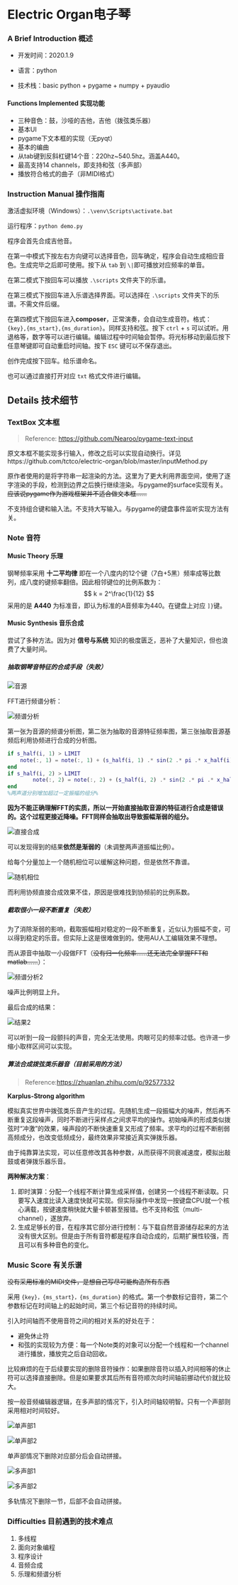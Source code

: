 # Electric Organ电子琴

### A Brief Introduction 概述

- 开发时间：2020.1.9

- 语言：python

- 技术栈：basic python + pygame + numpy + pyaudio

#### Functions Implemented 实现功能

- 三种音色：鼓，沙哑的吉他，吉他（拨弦类乐器）
- 基本UI
- pygame下文本框的实现（无pyqt）
- 基本的编曲
- 从tab键到反斜杠键14个音：220hz~540.5hz。涵盖A440。
- 最高支持14 channels，即支持和弦（多声部）
- 播放符合格式的曲子（非MIDI格式）

### Instruction Manual 操作指南

激活虚拟环境（Windows）：`.\venv\Scripts\activate.bat`

运行程序：`python demo.py`

程序会首先合成吉他音。

在第一中模式下按左右方向键可以选择音色，回车确定，程序会自动生成相应音色。生成完毕之后即可使用。按下从 `tab` 到 `\|`即可播放对应频率的单音。

在第二模式下按回车可以播放 `.\scripts` 文件夹下的乐谱。

在第三模式下按回车进入乐谱选择界面。可以选择在 `.\scripts` 文件夹下的乐谱。不需文件后缀。

在第四模式下按回车进入**composer**，正常演奏，会自动生成音符。格式： `{key},{ms_start},{ms_duration}`。同样支持和弦。按下 `ctrl` + `s` 可以试听。用退格等，数字等可以进行编辑。编辑过程中时间轴会暂停。将光标移动到最后按下任意琴键即可自动重启时间轴。按下 `ESC` 键可以不保存退出。

创作完成按下回车。给乐谱命名。

也可以通过直接打开对应 `txt` 格式文件进行编辑。



## Details 技术细节

### TextBox 文本框

> Reference: https://github.com/Nearoo/pygame-text-input

原文本框不能实现多行输入，修改之后可以实现自动换行。详见https://github.com/tctco/electric-organ/blob/master/inputMethod.py

原作者使用的是将字符串一起渲染的方法。这里为了更大利用界面空间，使用了逐字渲染的手段，检测到边界之后换行继续渲染。与pygame的surface实现有关。~~应该说pygame作为游戏框架并不适合做文本框……~~

不支持组合键和输入法。不支持大写输入。与pygame的键盘事件监听实现方法有关。



### Note 音符


#### Music Theory 乐理

钢琴频率采用 **十二平均律** 即在一个八度内的12个键（7白+5黑）频率成等比数列，成八度的键频率翻倍。因此相邻键位的比例系数为：
$$
k = 2^\frac{1}{12}
$$
采用的是 **A440** 为标准音，即认为标准的A音频率为440。在键盘上对应 `]}`键。



#### Music Synthesis 音乐合成


尝试了多种方法。因为对 **信号与系统** 知识的极度匮乏，恶补了大量知识，但也浪费了大量时间。



##### 抽取钢琴音特征的合成手段（失败）

![音源](./pics/image-20200117180821753.png)

FFT进行频谱分析：

![频谱分析](./pics/image-20200117181010453.png)

第一张为音源的频谱分析图，第二张为抽取的音源特征频率图，第三张抽取音源基频后利用协频进行合成的分析图。

```matlab
if s_half(i, 1) > LIMIT
    note(:, 1) = note(:, 1) + (s_half(i, 1) .* sin(2 .* pi .* x_half(i) .* t))';
end
if s_half(i, 2) > LIMIT
        note(:, 2) = note(:, 2) + (s_half(i, 2) .* sin(2 .* pi .* x_half(i) .* t))';
end
%两声道分别增加超过一定振幅的组分%
```

**因为不能正确理解FFT的实质，所以一开始直接抽取音源的特征进行合成是错误的。这个过程更接近降噪。FFT同样会抽取出导致振幅渐弱的组分。**

![直接合成](./pics/image-20200117181353589.png)

可以发现得到的结果**依然是渐弱的**（未调整两声道振幅比例）。

给每个分量加上一个随机相位可以缓解这种问题，但是依然不靠谱。

![随机相位](./pics/image-20200117182219167.png)

而利用协频直接合成效果不佳，原因是很难找到协频前的比例系数。



##### 截取很小一段不断重复（失败）

为了消除渐弱的影响，截取振幅相对稳定的一段不断重复，近似认为振幅不变，可以得到稳定的乐音。但实际上这是很难做到的。使用AU人工编辑效果不理想。

而从源音中抽取一小段做FFT（~~没有归一化频率……还无法完全掌握FFT和matlab……~~）：

![频谱分析2](./pics/image-20200117182928403.png)

噪声比例明显上升。

最后合成的结果：

![结果2](./pics/image-20200117183129633.png)

可以听到一段一段颤抖的声音，完全无法使用。肉眼可见的频率过低。也许进一步缩小取样区间可以实现。



##### 算法合成拨弦类乐器音（目前采用的方法）

> Reference:https://zhuanlan.zhihu.com/p/92577332

**Karplus-Strong algorithm**

模拟真实世界中拨弦类乐音产生的过程。先随机生成一段振幅大的噪声，然后再不断重复这段噪声，同时不断进行采样点之间求平均的操作。初始噪声的形成类似拨弦时“冲激”的效果，噪声段的不断快速重复又形成了频率。求平均的过程不断削弱高频成分，也改变低频成分，最终效果非常接近真实弹拨乐器。

由于纯靠算法实现，可以任意修改其各种参数，从而获得不同衰减速度，模拟出敲鼓或者弹拨乐器乐音。

**两种解决方案**：

1. 即时演算：分配一个线程不断计算生成采样值，创建另一个线程不断读取。只要写入速度比读入速度快就可实现。但实际操作中发现一按键盘CPU就一个核心满载，按键速度稍快就大量卡顿甚至报错。也不支持和弦（multi-channel），遂放弃。
2. 生成足够长的音，在程序其它部分进行控制：与下载自然音源储存起来的方法没有很大区别。但是由于所有音符都是程序自动合成的，后期扩展性较强，而且可以有多种音色的变化。



### Music Score 有关乐谱

~~没有采用标准的MIDI文件，是想自己写尽可能构造所有东西~~

采用 `{key}，{ms_start}，{ms_duration}` 的格式。第一个参数标记音符，第二个参数标记在时间轴上的起始时间，第三个标记音符的持续时间。

引入时间轴而不使用音符之间的相对关系的好处在于：

- 避免休止符
- 和弦的实现较为方便：每一个Note类的对象可以分配一个线程和一个channel进行播放，播放完之后自动回收。

比较麻烦的在于后续要实现的删除音符操作：如果删除音符以插入时间相等的休止符可以选择直接删除。但是如果要求其后所有音符顺次向时间轴前挪动代价就比较大。

按一般音频编辑器逻辑，在多声部的情况下，引入时间轴较明智。只有一个声部则采用相对时间较好。

![单声部1](./pics/image-20200117190625306.png)

![单声部2](./pics/image-20200117190657680.png)

单声部情况下删除对应部分后会自动拼接。

![多声部1](./pics/image-20200117190754443.png)

![多声部2](./pics/image-20200117190825034.png)

多轨情况下删除一节，后部不会自动拼接。



### Difficulties 目前遇到的技术难点

1. 多线程
2. 面向对象编程
3. 程序设计
4. 音频合成
5. 乐理和频谱分析
